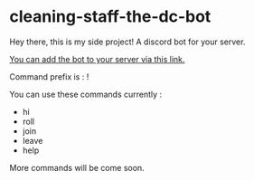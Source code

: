 # cleaning-staff-the-dc-bot

Hey there, this is my side project! A discord bot for your server.

[You can add the bot to your server via this link.](https://discord.com/api/oauth2/authorize?client_id=936972281987612672&permissions=8&scope=bot)

Command prefix is : !

You can use these commands currently :

- hi
- roll
- join
- leave
- help

More commands will be come soon.
